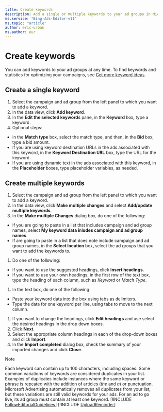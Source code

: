```yaml
---
title: Create keywords
description: Add a single or multiple keywords to your ad groups in Microsoft Advertising Editor.
ms.service: "Bing-Ads-Editor-v11"
ms.topic: "article"
author: eric-urban
ms.author: eur
---
```


# Create keywords

You can add keywords to your ad groups at any time. To find keywords and statistics for optimizing your campaigns, see [Get more keyword ideas](./hlp_BAE_PROC_GetMoreKeywordIdeas.md).

## Create a single keyword
1. Select the campaign and ad group from the left panel to which you want to add a keyword.
1. In the data view, click **Add keyword**.
1. In the **Edit the selected keywords** pane, in the **Keyword** box, type a keyword.
1. Optional steps:
  - In the **Match type** box, select the match type, and then, in the **Bid** box, type a bid amount.
  - If you are using keyword destination URLs in the ads associated with this keyword, in the **Keyword Destination URL** box, type the URL for the keyword.
  - If you are using dynamic text in the ads associated with this keyword, in the **Placeholder** boxes, type placeholder variables, as needed.

## Create multiple keywords
1. Select the campaign and ad group from the left panel to which you want to add a keyword.
1. In the data view, click **Make multiple changes** and select **Add/update multiple keywords**.
1. In the **Make multiple Changes** dialog box, do one of the following:
  - If you are going to paste in a list that includes campaign and ad group names, select **My keyword data inludes campaign and ad group names**.
  - If are going to paste in a list that does note include campaign and ad group names, in the **Select location** box, select the ad groups that you want to add the keywords to.

1. Do one of the following:
  - If you want to use the suggested headings, click **Insert headings**.
  - If you want to use your own headings, in the first row of the text box, type the heading of each column, such as *Keyword* or *Match Type*.

1. In the text box, do one of the following:
  - Paste your keyword data into the box using tabs as delimiters.
  - Type the data for one keyword per line, using tabs to move to the next column.

1. If you want to change the headings, click **Edit headings** and use select the desired headings in the drop down boxes.
1. Click **Next**.
1. Select the appropriate column headings in each of the drop-down boxes and click **Import**.
1. In the **Import completed** dialog box, check the summary of your imported changes and click **Close**.

> [!NOTE]
> Each keyword can contain up to 100 characters, including spaces.
> Some common variations of keywords are considered duplicates in your list. Examples of duplicates include instances where the same keyword or phrase is repeated with the addition of articles (*the* and *a*) or punctuation. Microsoft Advertising automatically removes all duplicates from your list, but these variations are still valid keywords for your ads.
> For an ad to go live, its ad group must contain at least one keyword. [!INCLUDE [FollowEditorialGuidelines](./includes/FollowEditorialGuidelines.md)]
> [!INCLUDE [UploadReminder](./includes/UploadReminder.md)]


